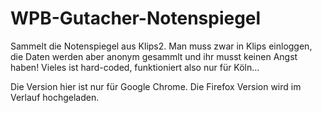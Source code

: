 # WPB-Gutacher-Notenspiegel
Sammelt die Notenspiegel aus Klips2. 
Man muss zwar in Klips einloggen, die Daten werden aber anonym gesammlt und ihr musst keinen Angst haben!
Vieles ist hard-coded, funktioniert also nur für Köln...

Die Version hier ist nur für Google Chrome.
Die Firefox Version wird im Verlauf hochgeladen.
